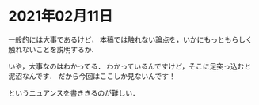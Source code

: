 # 2021年02月11日 


一般的には大事であるけど，
本稿では触れない論点を，いかにもっともらしく触れないことを説明するか．



いや，大事なのはわかってる．
わかっているんですけど，そこに足突っ込むと泥沼なんです．
だから今回はここしか見ないんです！


というニュアンスを書ききるのが難しい．